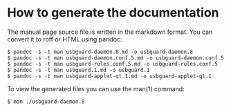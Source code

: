 # How to generate the documentation

The manual page source file is written in the markdown format. You can
convert it to roff or HTML using pandoc:

    $ pandoc -s -t man usbguard-daemon.8.md -o usbguard-daemon.8
    $ pandoc -s -t man usbguard-daemon.conf.5.md -o usbguard-daemon.conf.5
    $ pandoc -s -t man usbguard-rules.conf.5.md -o usbguard-rules.conf.5
    $ pandoc -s -t man usbguard.1.md -o usbguard.1
    $ pandoc -s -t man usbguard-applet-qt.1.md -o usbguard-applet-qt.1

To view the generated files you can use the man(1) command:

    $ man ./usbguard-daemon.8

